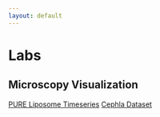 ```yaml
---
layout: default
---
```


# Labs
## Microscopy Visualization
[PURE Liposome Timeseries](hhttps://nucleus.engineering/vizarr/?source=https://data.test.nucleus.engineering/20250922-cephla-processing/20250925-PURE-01.zarr)
[Cephla Dataset](https://nucleus.engineering/vizarr/?source=https://data.test.nucleus.engineering/20250319-cephla-test/E2-0.ome.zarr)

